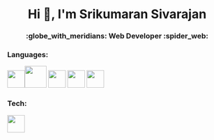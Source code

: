 <p align="left">
 
</p>

  <h1 align="center">Hi 👋, I'm Srikumaran Sivarajan</h1>
<h3 align="center">:globe_with_meridians: Web Developer :spider_web: </h3>






<h3 align="left">Languages:</h3>
<p>
 <a rel="noreferrer"><img src="https://www.freepnglogos.com/uploads/javascript-png/javascript-vector-logo-yellow-png-transparent-javascript-vector-12.png" width=40 height=40/></a><a><img src="https://cdn-icons-png.flaticon.com/128/5968/5968267.png" width=50 height=50/></a>
 <a>
  <img src="https://cdn-icons-png.flaticon.com/128/11516/11516361.png" width=40 height=40/>
 </a>
 <a>
  <img src="https://cdn-icons-png.flaticon.com/128/15484/15484303.png" width=40 height=40/>
 </a>
 <a>
  <img src="https://th.bing.com/th/id/R.e5eee315a17de0d7f56117077eb71fa9?rik=NgCWjSIgLkESIw&riu=http%3a%2f%2fpluspng.com%2fimg-png%2flogo-mongodb-png-mongodb-logo-anything-but-the-simplest-of-web-applications-requires-a-database-to-store-and-serve-content-from-choosing-the-right-database-and-structuring-413.png&ehk=90WPwdyOa7m2LJRakR87IB7iLkWmZrS3Wth5RB8F2tU%3d&risl=&pid=ImgRaw&r=0&sres=1&sresct=1" width=40 height=40/>
 </a>
</p>

<h3 align="left">Tech:</h3>
<p>
 <img src="https://cdn-icons-png.flaticon.com/128/760/760457.png" width=40 height=40/>
 
</p>
<p align="left"> <a href="https://aws.amazon.com" target="_blank" rel="noreferrer">  </p>
 

 
<p></p>

